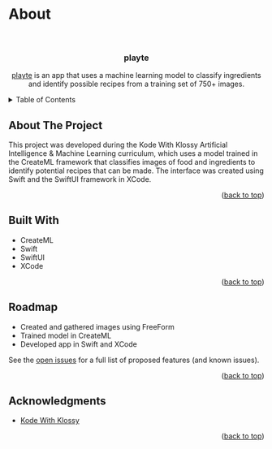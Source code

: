<a name="readme-top"></a>

# About

<!-- PROJECT LOGO -->
<br />
<div align="center">
  <a href="https://github.com/cc13985/playte"></a>

<h3 align="center">playte</h3>

  <p align="center">
    <a href="https://github.com/cc13985/playte">playte</a> is an app that uses a machine learning model to classify ingredients and identify possible recipes from a training set of 750+ images.
    <br />
  </p>
</div>

<!-- TABLE OF CONTENTS -->
<details>
  <summary>Table of Contents</summary>
  <ol>
    <li>
      <a href="#about-the-project">About The Project</a>
      <ul>
        <li><a href="#built-with">Built With</a></li>
      </ul>
    </li>
    <li><a href="#roadmap">Roadmap</a></li>
    <li><a href="#acknowledgments">Acknowledgments</a></li>
  </ol>
</details>

<!-- ABOUT THE PROJECT -->
## About The Project

This project was developed during the Kode With Klossy Artificial Intelligence & Machine Learning curriculum, which uses a model trained in the CreateML framework that classifies images of food and ingredients to identify potential recipes that can be made. The interface was created using Swift and the SwiftUI framework in XCode.

<p align="right">(<a href="#readme-top">back to top</a>)</p>

## Built With

* CreateML
* Swift
* SwiftUI
* XCode

<p align="right">(<a href="#readme-top">back to top</a>)</p>

<!-- ROADMAP -->
## Roadmap

- Created and gathered images using FreeForm
- Trained model in CreateML
- Developed app in Swift and XCode

See the [open issues](https://github.com/cc13985/playte/issues) for a full list of proposed features (and known issues).

<p align="right">(<a href="#readme-top">back to top</a>)</p>

<!-- ACKNOWLEDGMENTS -->
## Acknowledgments

* [Kode With Klossy](https://www.kodewithklossy.com/)

<p align="right">(<a href="#readme-top">back to top</a>)</p>
